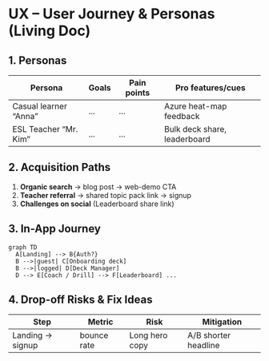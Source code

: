 # UX – User Journey & Personas (Living Doc)

## 1. Personas
| Persona | Goals | Pain points | Pro features/cues |
|---------|-------|-------------|-------------------|
| Casual learner “Anna” | ... | ... | Azure heat-map feedback |
| ESL Teacher “Mr. Kim” | ... | ... | Bulk deck share, leaderboard |

## 2. Acquisition Paths
1. **Organic search** → blog post → web-demo CTA
2. **Teacher referral** → shared topic pack link → signup
3. **Challenges on social** (Leaderboard share link)

## 3. In-App Journey
```mermaid
graph TD
  A[Landing] --> B{Auth?}
  B -->|guest| C[Onboarding deck]
  B -->|logged| D[Deck Manager]
  D --> E[Coach / Drill] --> F[Leaderboard] ...
```

## 4. Drop-off Risks & Fix Ideas
| Step | Metric | Risk | Mitigation |
|------|--------|------|-----------|
| Landing → signup | bounce rate | Long hero copy | A/B shorter headline |
